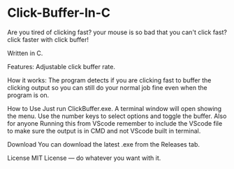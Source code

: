 # Click-Buffer-In-C
Are you tired of clicking fast? your mouse is so bad that you can't click fast? click faster with click buffer!

Written in C.

Features:
Adjustable click buffer rate.

How it works:
The program detects if you are clicking fast to buffer the clicking output so you can still do your normal job fine even when the program is on.

How to Use
Just run ClickBuffer.exe. A terminal window will open showing the menu. Use the number keys to select options and toggle the buffer.
Also for anyone Running this from VScode remember to include the VScode file to make sure the output is in CMD and not VScode built in terminal.

Download
You can download the latest .exe from the Releases tab.

License
MIT License — do whatever you want with it.